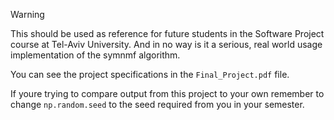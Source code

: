 >[!WARNING]
>This should be used as reference for future students in the Software Project course at Tel-Aviv University. And in no way is it a serious, real world usage implementation of the symnmf algorithm. 

You can see the project specifications in the `Final_Project.pdf` file.

If youre trying to compare output from this project to your own remember to change `np.random.seed` to the seed required from you in your semester.
